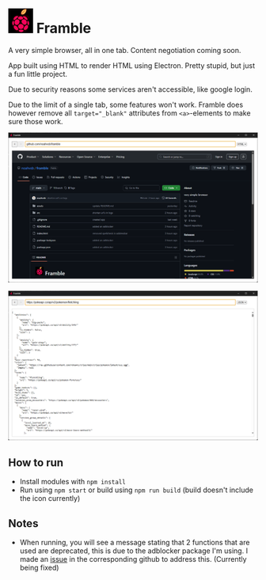 # ![framble](assets/images/framble.png) Framble 

A very simple browser, all in one tab. Content negotiation coming soon.

App built using HTML to render HTML using Electron.
Pretty stupid, but just a fun little project.

Due to security reasons some services aren't accessible, like google login.

Due to the limit of a single tab, some features won't work. Framble does however remove all `target="_blank"` attributes from `<a>`-elements to make sure those work.

![example-html](assets/images/example-html.png)

![example-json](assets/images/example-json.png)

## How to run

- Install modules with `npm install`
- Run using `npm start` or build using `npm run build` (build doesn't include the icon currently)

## Notes

- When running, you will see a message stating that 2 functions that are used are deprecated, this is due to the adblocker package I'm using. I made an [issue](https://github.com/ghostery/adblocker/issues/4981) in the corresponding github to address this. (Currently being fixed)